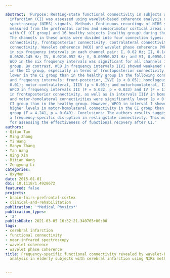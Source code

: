 ---
abstract: 'Purpose: Resting-state functional connectivity in subjects with cerebral
  infarction (CI) was assessed using wavelet-based coherence analysis of near-infrared
  spectroscopy (NIRS) signals. Methods: Continuous recordings of NIRS signals were
  measured from the prefrontal cortex and sensorimotor cortical areas of 12 subjects
  with CI (CI group) and 16 healthy subjects (healthy group) during the resting state.
  The channels in these areas were divided into four connection types: homologous
  connectivity, frontoposterior connectivity, contralateral connectivity, and homolateral
  connectivity. Wavelet coherence (WCO) and wavelet phase coherence (WPCO) were calculated
  in six frequency intervals in each channel pair: I, 0.62 Hz; II, 0.1450.6 Hz; III,
  0.0520.145 Hz; IV, 0.0210.052 Hz; V, 0.00950.021 Hz; and VI, 0.0050.0095 Hz. Results:
  WCO in the six frequency intervals was significant for all channels in the healthy
  group. By contrast, WCO in frequency intervals IIVI showed weakened connectivity
  in the CI group, especially in terms of frontoposterior connectivity. WCO was significantly
  lower in the CI group than in the healthy group in the following connectivities
  and frequency intervals: front-posterior, IVVI (p < 0.05); homologous, IIIV (p <
  0.01); motor-contralateral, IIIV (p < 0.05); and motorhomolateral, IIIV (p < 0.05).
  WPCO in frequency intervals III (F = 5.032, p = 0.033) and IV (F = 11.95, p = 0.002)
  in frontoposterior connectivity, as well as in intervals IIIV in homologous, motor-contralateral
  and motor-homolateral connectivities were significantly lower (p < 0.05) in the
  CI group than in the healthy group. However, WPCO in interval I showed significantly
  higher levels in motor-homolateral connectivity in the CI group than in the healthy
  group (F = 4.241, p = 0.049). Conclusions: The authors results suggest that CI causes
  a frequency-specific disruption in restingstate connectivity. This may be useful
  for assessing the effectiveness of functional recovery after CI.'
authors:
- Qitao Tan
- Ming Zhang
- Yi Wang
- Manyu Zhang
- Yan Wang
- Qing Xin
- Bitian Wang
- Zengyong Li
categories:
- OxyMon
date: 2015-01-01
doi: 10.1118/1.4928672
featured: false
projects:
- brain-fnirs-prefrontal-cortex
- clinical-and-rehabilitation
publication: '*Medical Physics*'
publication_types:
- '2'
publishDate: 2021-03-05 16:32:21.340765+00:00
tags:
- cerebral infarction
- functional connectivity
- near-infrared spectroscopy
- wavelet coherence
- wavelet phase coherence
title: Frequency-specific functional connectivity revealed by wavelet-based coherence
  analysis in elderly subjects with cerebral infarction using NIRS method

---
